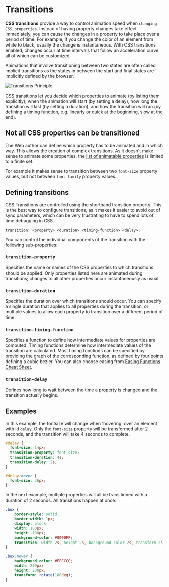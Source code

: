 # Transitions

**CSS transitions** provide a way to control animation speed when `changing CSS properties`. Instead of having property changes take effect immediately, you can cause the changes in a property to take place over a period of time. For example, if you change the color of an element from white to black, usually the change is instantaneous. With CSS transitions enabled, changes occur at time intervals that follow an acceleration curve, all of which can be customized.

Animations that involve transitioning between two states are often called implicit transitions as the states in between the start and final states are implicitly defined by the browser.

![Transitions Principle](TransitionsPrinciple.png)

CSS transitions let you decide which properties to animate (by listing them explicitly), when the animation will start (by setting a delay), how long the transition will last (by setting a duration), and how the transition will run (by defining a timing function, e.g. linearly or quick at the beginning, slow at the end).

## Not all CSS properties can be transitioned

The Web author can define which property has to be animated and in which way. This allows the creation of complex transitions. As it doesn't make sense to animate some properties, the [list of animatable properties](https://developer.mozilla.org/en-US/docs/Web/CSS/CSS_animated_properties) is limited to a finite set.

For example it makes sense to transition between two `font-size` property values, but not between `font-family` property values.

## Defining transitions

CSS Transitions are controlled using the shorthand transition property. This is the best way to configure transitions, as it makes it easier to avoid out of sync parameters, which can be very frustrating to have to spend lots of time debugging in CSS.

```text
transition: <property> <duration> <timing-function> <delay>;
```

You can control the individual components of the transition with the following sub-properties:

### `transition-property`

Specifies the name or names of the CSS properties to which transitions should be applied. Only properties listed here are animated during transitions; changes to all other properties occur instantaneously as usual.

### `transition-duration`

Specifies the duration over which transitions should occur. You can specify a single duration that applies to all properties during the transition, or multiple values to allow each property to transition over a different period of time.

### `transition-timing-function`

Specifies a function to define how intermediate values for properties are computed. Timing functions determine how intermediate values of the transition are calculated. Most timing functions can be specified by providing the graph of the corresponding function, as defined by four points defining a cubic bezier. You can also choose easing from [Easing Functions Cheat Sheet](https://easings.net/).

### `transition-delay`

Defines how long to wait between the time a property is changed and the transition actually begins.

## Examples

In this example, the fontsize will change when 'hovering' over an element with id `delay`. Only the `font-size` property will be transformed after 2 seconds, and the transition will take 4 seconds to complete.

```css
#delay {
  font-size: 14px;
  transition-property: font-size;
  transition-duration: 4s;
  transition-delay: 2s;
}

#delay:hover {
  font-size: 36px;
}
```

In the next example, multiple properties will all be transitioned with a duration of 2 seconds. All transitions happen at once.

```css
.box {
    border-style: solid;
    border-width: 1px;
    display: block;
    width: 100px;
    height: 100px;
    background-color: #0000FF;
    transition: width 2s, height 2s, background-color 2s, transform 2s;
}

.box:hover {
    background-color: #FFCCCC;
    width: 200px;
    height: 200px;
    transform: rotate(180deg);
}
```
